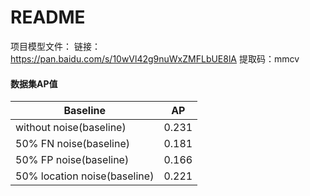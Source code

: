 README
========

项目模型文件：
链接：https://pan.baidu.com/s/10wVl42g9nuWxZMFLbUE8lA 
提取码：mmcv


#### 数据集AP值

Baseline | AP
---- | ----
without noise(baseline) | 0.231
50% FN noise(baseline) | 0.181
50% FP noise(baseline) |  0.166
50% location noise(baseline) | 0.221
